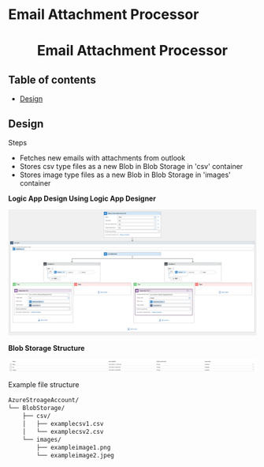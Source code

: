 # Email Attachment Processor

<h1 align="center">
   Email Attachment Processor
</h1>


## Table of contents

- [Design](#design)

## Design

Steps

- Fetches new emails with attachments from outlook
- Stores csv type files as a new Blob in Blob Storage in 'csv' container
- Stores image type files as a new Blob in Blob Storage in 'images' container

**Logic App Design Using Logic App Designer**

![](Design/logicAppDesign.png)

**Blob Storage Structure**

![](Design/Blobcontainers.png)

Example file structure

```text
AzureStroageAccount/
└── BlobStorage/
    ├── csv/
    │   ├── examplecsv1.csv
    │   └── examplecsv2.csv
    └── images/
        ├── exampleimage1.png
        └── exampleimage2.jpeg
```
